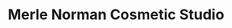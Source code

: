 ---
title: "Merle Norman Cosmetic Studio"
url: /manchester-center/merle-norman-cosmetic-studio/
shop: beauty
---